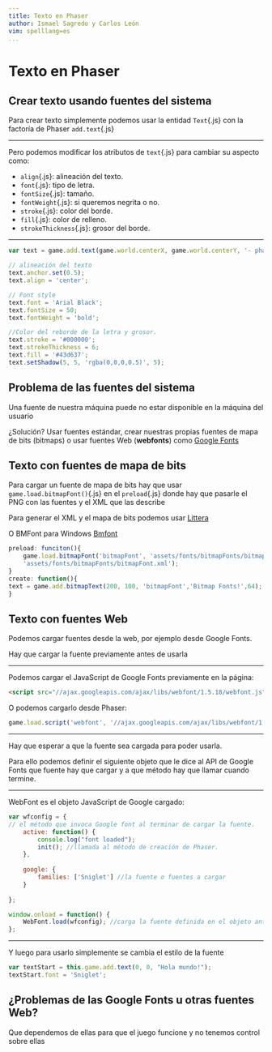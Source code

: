 ```yaml
---
title: Texto en Phaser
author: Ismael Sagredo y Carlos León
vim: spelllang=es
...
```



# Texto en Phaser


## Crear texto usando fuentes del sistema

Para crear texto simplemente podemos usar la entidad `Text`{.js} con la factoría de Phaser `add.text`{.js}

---

Pero podemos modificar los atributos de `text`{.js} para cambiar su aspecto como:

* `align`{.js}: alineación del texto.
* `font`{.js}: tipo de letra.
* `fontSize`{.js}: tamaño.
* `fontWeight`{.js}: si queremos negrita o no.
* `stroke`{.js}: color del borde.
* `fill`{.js}: color de relleno.
* `strokeThickness`{.js}: grosor del borde.

---

```js
var text = game.add.text(game.world.centerX, game.world.centerY, '- phaser text stroke -');

// alineación del texto
text.anchor.set(0.5);
text.align = 'center';

// Font style
text.font = 'Arial Black';
text.fontSize = 50;
text.fontWeight = 'bold';

//Color del reborde de la letra y grosor.
text.stroke = '#000000';
text.strokeThickness = 6;
text.fill = '#43d637';
text.setShadow(5, 5, 'rgba(0,0,0,0.5)', 5);
```

## Problema de las fuentes del sistema


Una fuente de nuestra máquina puede no estar disponible en la máquina del
usuario

¿Solución? Usar fuentes estándar, crear nuestras propias fuentes de mapa de
bits (bitmaps) o usar fuentes Web (**webfonts**) como [Google
Fonts](https://fonts.google.com/)


## Texto con fuentes de mapa de bits

Para cargar un fuente de mapa de bits hay que usar `game.load.bitmapFont()`{.js} en el
`preload`{.js} donde hay que pasarle el PNG con las fuentes y el XML que las
describe

Para generar el XML y el mapa de bits podemos usar [Littera](http://kvazars.com/littera/)

O BMFont para Windows [Bmfont](http://www.angelcode.com/products/bmfont/)

```js
preload: funciton(){
    game.load.bitmapFont('bitmapFont', 'assets/fonts/bitmapFonts/bitmapFont.png', 
	'assets/fonts/bitmapFonts/bitmapFont.xml');
}
create: function(){
text = game.add.bitmapText(200, 100, 'bitmapFont','Bitmap Fonts!',64);
}
```


## Texto con fuentes Web

Podemos cargar fuentes desde la web, por ejemplo desde Google Fonts.

Hay que cargar la fuente previamente antes de usarla

---

Podemos cargar el JavaScript de Google Fonts previamente en la página:

```html
<script src="//ajax.googleapis.com/ajax/libs/webfont/1.5.18/webfont.js"></script>
```

O podemos cargarlo desde Phaser:

```js
game.load.script('webfont', '//ajax.googleapis.com/ajax/libs/webfont/1.4.7/webfont.js');
```

---


Hay que esperar a que la fuente sea cargada para poder usarla.

Para ello podemos definir el siguiente objeto que le dice al API de Google Fonts que fuente hay que cargar y a que método hay
que llamar cuando termine. 

---

WebFont es el objeto JavaScript de Google cargado:

```js
var wfconfig = {
// el método que invoca Google font al terminar de cargar la fuente.
    active: function() { 
        console.log("font loaded");
        init(); //llamada al método de creación de Phaser.
    },
 
    google: {
        families: ['Sniglet'] //la fuente o fuentes a cargar
    }
 
};

window.onload = function() {
	WebFont.load(wfconfig); //carga la fuente definida en el objeto anterior.
};
```

---


Y luego para usarlo simplemente se cambia el estilo de la fuente

```js
var textStart = this.game.add.text(0, 0, "Hola mundo!");
textStart.font = 'Sniglet';
```

## ¿Problemas de las Google Fonts u otras fuentes Web?

Que dependemos de ellas para que el juego funcione y no tenemos control sobre ellas
